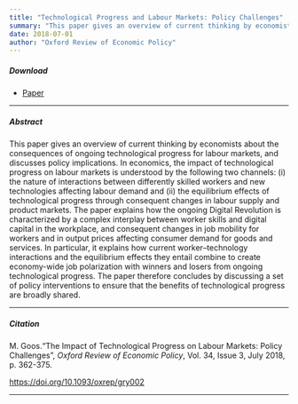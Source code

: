 ```yaml
---
title: "Technological Progress and Labour Markets: Policy Challenges" 
summary: "This paper gives an overview of current thinking by economists about the consequences of ongoing technological progress for labour markets, and discusses policy implications."
date: 2018-07-01
author: "Oxford Review of Economic Policy"
---
```


##### Download

+ [Paper](/10.pdf)
---

##### Abstract

This paper gives an overview of current thinking by economists about the consequences of ongoing technological progress for labour markets, and discusses policy implications. In economics, the impact of technological progress on labour markets is understood by the following two channels: (i) the nature of interactions between differently skilled workers and new technologies affecting labour demand and (ii) the equilibrium effects of technological progress through consequent changes in labour supply and product markets. The paper explains how the ongoing Digital Revolution is characterized by a complex interplay between worker skills and digital capital in the workplace, and consequent changes in job mobility for workers and in output prices affecting consumer demand for goods and services. In particular, it explains how current worker–technology interactions and the equilibrium effects they entail combine to create economy-wide job polarization with winners and losers from ongoing technological progress. The paper therefore concludes by discussing a set of policy interventions to ensure that the benefits of technological progress are broadly shared.

---

##### Citation

M. Goos.“The Impact of Technological Progress on Labour Markets: Policy Challenges”, *Oxford Review of Economic Policy*, Vol. 34, Issue 3, July 2018, p. 362-375.

https://doi.org/10.1093/oxrep/gry002 

---


